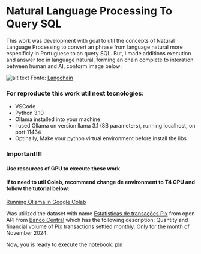 # Natural Language Processing To Query SQL

This work was development with goal to util the concepts of Natural Language Processing to convert an phrase from language natural more especificly in Portuguese to an query SQL. But, i made additions execution and answer too in language natural, forming an chain complete to interation between human and AI, conform image below:

![alt text](image.jpg)
Fonte: [Langchain](https://python.langchain.com/docs/tutorials/sql_qa/#%EF%B8%8F-security-note-%EF%B8%8F)

### For reproducte this work util next tecnologies:
- VSCode
- Python 3.10
- Ollama installed into your machine
- I used Ollama on version llama 3.1 (8B parameters), running localhost, on port 11434
- Optinally, Make your python virtual environment before install the libs

### Important!!!
#### Use resources of GPU to execute these work
#### If to need to util Colab, recommend change de environment to T4 GPU and follow the tutorial below:  
[Running Ollama in Google Colab](https://medium.com/@abonia/running-ollama-in-google-colab-free-tier-545609258453)

Was utilized the dataset with name [Estatisticas de transações Pix](https://github.com/tiagosouzatfs/Natural_Language_Processing/blob/main/estatisticas_transacoes_pix.xlsx) from open API from [Banco Central](https://olinda.bcb.gov.br/olinda/servico/Pix_DadosAbertos/versao/v1/aplicacao#!/recursos) which has the following description: Quantity and financial volume of Pix transactions settled monthly. Only for the month of November 2024.

Now, you is ready to execute the notebook: [pln](https://github.com/tiagosouzatfs/Natural_Language_Processing/blob/main/pln.ipynb)
